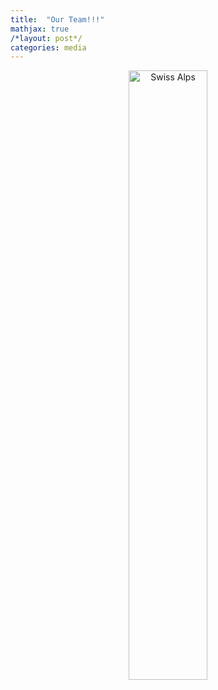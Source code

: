 ```yaml
---
title:  "Our Team!!!"
mathjax: true
/*layout: post*/
categories: media
---
```


<div style="text-align: center;">
  <img src="https://raw.githubusercontent.com/VedaVangala/VedaVangala.github.io/main/lab_mem.jpg" 
       alt="Swiss Alps" 
       style="width: 50%; height: 50%;">
</div>



